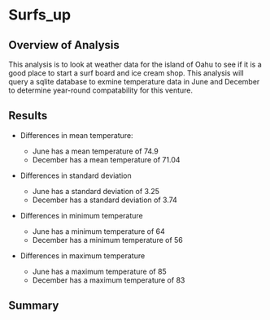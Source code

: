 # Surfs_up
## Overview of Analysis
This analysis is to look at weather data for the island of Oahu to see if it is a good place to start a surf board and ice cream shop. This analysis will query a sqlite database to exmine temperature data in June and December to determine year-round compatability for this venture.
## Results

- Differences in mean temperature:
  - June has a mean temperature of 74.9 
  - December has a mean temperature of 71.04
  
- Differences in standard deviation
  - June has a standard deviation of 3.25
  - December has a standard deviation of 3.74
  
- Differences in minimum temperature
  - June has a minimum temperature of 64
  - December has a minimum temperature of 56
  
- Differences in maximum temperature
  - June has a maximum temperature of 85
  - December has a maximum temperature of 83
  
## Summary
